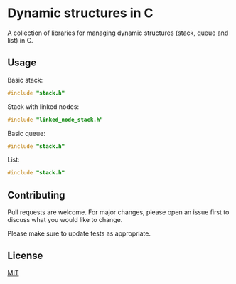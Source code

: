 # Dynamic structures in C

A collection of libraries for managing dynamic structures (stack, queue and list) in C.

## Usage

Basic stack:
```c
#include "stack.h"
```

Stack with linked nodes:
```c
#include "linked_node_stack.h"
```

Basic queue:
```c
#include "stack.h"
```

List:
```c
#include "stack.h"
```

## Contributing
Pull requests are welcome. For major changes, please open an issue first to discuss what you would like to change.

Please make sure to update tests as appropriate.

## License
[MIT](https://choosealicense.com/licenses/mit/)
